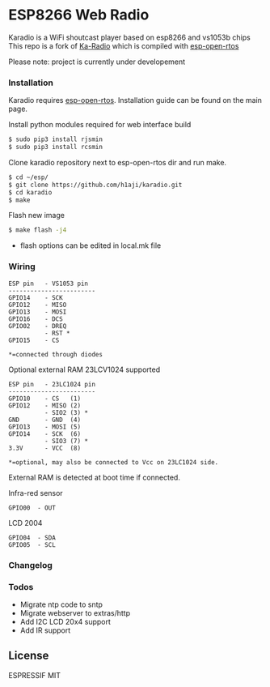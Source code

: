 # ESP8266 Web Radio

Karadio is a WiFi shoutcast player based on esp8266 and vs1053b chips
This repo is a fork of [Ka-Radio](https://github.com/karawin/Ka-Radio) which is compiled with [esp-open-rtos](https://github.com/SuperHouse/esp-open-rtos)

Please note: project is currently under developement

### Installation

Karadio requires [esp-open-rtos](https://github.com/SuperHouse/esp-open-rtos). Installation guide can be found on the main page.

Install python modules required for web interface build

```sh
$ sudo pip3 install rjsmin
$ sudo pip3 install rcsmin
```

Clone karadio repository next to esp-open-rtos dir and run make.

```sh
$ cd ~/esp/
$ git clone https://github.com/h1aji/karadio.git
$ cd karadio
$ make
```

Flash new image

```sh
$ make flash -j4
```
* flash options can be edited in local.mk file

### Wiring
```
ESP pin   - VS1053 pin
------------------------
GPIO14    - SCK
GPIO12    - MISO
GPIO13    - MOSI
GPIO16    - DCS
GPIO02    - DREQ
          - RST *
GPIO15    - CS

*=connected through diodes
```

Optional external RAM 23LCV1024 supported

```
ESP pin   - 23LC1024 pin
------------------------
GPIO10    - CS   (1)
GPIO12    - MISO (2)
          - SIO2 (3) *
GND       - GND  (4)
GPIO13    - MOSI (5)
GPIO14    - SCK  (6)
          - SIO3 (7) *
3.3V      - VCC  (8)

*=optional, may also be connected to Vcc on 23LC1024 side.
```

External RAM is detected at boot time if connected.


Infra-red sensor

```
GPIO00  - OUT
```

LCD 2004

```
GPIO04  - SDA
GPIO05  - SCL
```


### Changelog

### Todos

 - Migrate ntp code to sntp
 - Migrate webserver to extras/http
 - Add I2C LCD 20x4 support
 - Add IR support

License
----

ESPRESSIF MIT

